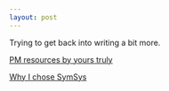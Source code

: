 ```yaml
---
layout: post
---
```

Trying to get back into writing a bit more. 

[PM resources by yours truly](./blog/PMpost.html)

[Why I chose SymSys](https://stanfordwics.medium.com/choosing-symbolic-systems-vs-computer-science-at-stanford-e7226b54f93b)
